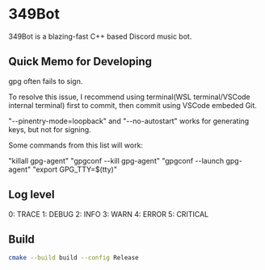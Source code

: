 # 349Bot
349Bot is a blazing-fast C++ based Discord music bot.

## Quick Memo for Developing
gpg often fails to sign.

To resolve this issue, I recommend using terminal(WSL terminal/VSCode internal terminal) first to commit, then commit using VSCode embeded Git.

"--pinentry-mode=loopback" and "--no-autostart" works for generating keys, but not for signing.

Some commands from this list will work:

"killall gpg-agent"
"gpgconf --kill gpg-agent"
"gpgconf --launch gpg-agent"
"export GPG_TTY=$(tty)"

## Log level
0: TRACE
1: DEBUG
2: INFO
3: WARN
4: ERROR
5: CRITICAL

## Build
```bash
cmake --build build --config Release
```
